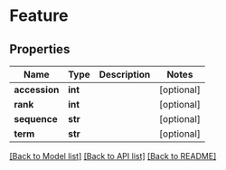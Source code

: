 # Feature

## Properties
Name | Type | Description | Notes
------------ | ------------- | ------------- | -------------
**accession** | **int** |  | [optional] 
**rank** | **int** |  | [optional] 
**sequence** | **str** |  | [optional] 
**term** | **str** |  | [optional] 

[[Back to Model list]](../README.md#documentation-for-models) [[Back to API list]](../README.md#documentation-for-api-endpoints) [[Back to README]](../README.md)


